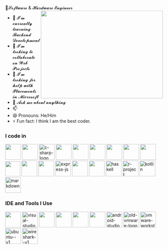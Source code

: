 📂𝓢𝓸𝓯𝓽𝔀𝓪𝓻𝓮 & 𝓗𝓪𝓻𝓭𝔀𝓪𝓻𝓮 𝓔𝓷𝓰𝓲𝓷𝓮𝓮𝓻
<img align="right" width="390" height="280" src="https://media.tenor.com/OD5DxnyUaLgAAAAM/galaxy-brain.gif">                                                 
- 🌱 𝓘’𝓶 𝓬𝓾𝓻𝓻𝓮𝓷𝓽𝓵𝔂 𝓵𝓮𝓪𝓻𝓷𝓲𝓷𝓰 𝓑𝓪𝓬𝓴𝓮𝓷𝓭 𝓓𝓮𝓿𝓮𝓵𝓸𝓹𝓶𝓮𝓷𝓽
- 👯 𝓘’𝓶 𝓵𝓸𝓸𝓴𝓲𝓷𝓰 𝓽𝓸 𝓬𝓸𝓵𝓵𝓪𝓫𝓸𝓻𝓪𝓽𝓮 𝓸𝓷 𝓦𝓮𝓫 𝓟𝓻𝓸𝓳𝓮𝓬𝓽𝓼
- 🤔 𝓘’𝓶 𝓵𝓸𝓸𝓴𝓲𝓷𝓰 𝓯𝓸𝓻 𝓱𝓮𝓵𝓹 𝔀𝓲𝓽𝓱 𝓟𝓵𝓪𝓬𝓮𝓶𝓮𝓷𝓽𝓼 𝓲𝓷 𝓜𝓲𝓬𝓻𝓸𝓼𝓸𝓯𝓽
- 💬 𝓐𝓼𝓴 𝓶𝓮 𝓪𝓫𝓸𝓾𝓽 𝓪𝓷𝔂𝓽𝓱𝓲𝓷𝓰
- 📫 
- 😄 Pronouns: He/Him
- ⚡ Fun fact: I think I am the best coder.

### I code in
<img height="50" width="50" src="https://img.icons8.com/color/99/000000/python.png" /> <img height="50" width="50" src="https://img.icons8.com/color/80/000000/c-programming.png" /> <img width="50" height="50" src="https://img.icons8.com/color/80/000000/c-sharp-logo.png" alt="c-sharp-logo"/> <img height="50" width="50" src="https://img.icons8.com/color/80/000000/c-plus-plus-logo.png" /> <img height="50" width="50" src="https://img.icons8.com/color/80/000000/java-coffee-cup-logo.png" /> <img height="50" width="50" src="https://img.icons8.com/color/80/000000/html-5.png" /> <img height="50" width="50" src="https://img.icons8.com/color/80/000000/css3.png" /> <img height="50" width="50" src="https://img.icons8.com/color/80/000000/javascript.png"/> <img height="50" width="50" src="https://img.icons8.com/color/80/000000/bootstrap.png" /> <img width="48" height="48" src="https://img.icons8.com/external-tal-revivo-shadow-tal-revivo/80/external-jquery-is-a-javascript-library-designed-to-simplify-html-logo-shadow-tal-revivo.png"/> <img height="50" width="50" src="https://img.icons8.com/color/80/000000/nodejs.png"/> <img height="50" width="50" src="https://img.icons8.com/color/80/000000/mongodb.png"/> <img width="50" height="50" src="https://img.icons8.com/nolan/80/express-js.png" alt="express-js"/> <img height="50" width="50" src="https://img.icons8.com/color/80/000000/react-native.png"/> <img height="50" width="50" src="https://img.icons8.com/color/80/000000/mysql-logo.png"/> <img width="50" height="50" src="https://img.icons8.com/color/80/haskell.png" alt="haskell"/> <img width="50" height="50" src="https://img.icons8.com/fluency/80/r-project.png" alt="r-project"/> <img width="50" height="50" src="https://img.icons8.com/color/80/kotlin.png" alt="kotlin"/> <img width="50" height="50" src="https://img.icons8.com/color/80/markdown.png" alt="markdown"/>

### IDE and Tools I Use
<img height="50" width="50" src="https://img.icons8.com/color/80/000000/visual-studio-code-2019.png"/> <img width="50" height="50" src="https://img.icons8.com/color/80/visual-studio--v2.png" alt="visual-studio--v2"/> <img height="50" width="50" src="https://img.icons8.com/color/80/000000/pycharm.png"/> <img height="50" src="https://img.icons8.com/officel/80/null/java-eclipse.png"/>  <img height="50" width="50" src="https://img.icons8.com/color/80/000000/git.png"/> <img height="50" width="50" src="https://img.icons8.com/color/480/null/notion--v1.png" /> <img width="50" height="50" src="https://img.icons8.com/color/480/android-studio--v3.png" alt="android-studio--v3"/> <img width="50" height="50" src="https://img.icons8.com/fluency/88/old-vmware-logo.png" alt="old-vmware-logo"/> <img width="50" height="50" src="https://img.icons8.com/fluency/88/vmware-workstation-player.png" alt="vmware-workstation-player"/> <img width="50" height="50" src="https://img.icons8.com/color/88/ubuntu--v1.png" alt="ubuntu--v1"/> <img width="50" height="50" src="https://img.icons8.com/nolan/88/wireshark--v1.png" alt="wireshark--v1"/>
<!---
Jotheeswar-devpy/Jotheeswar-devpy is a ✨ special ✨ repository because its `README.md` (this file) appears on your GitHub profile.
You can click the Preview link to take a look at your changes.
--->
